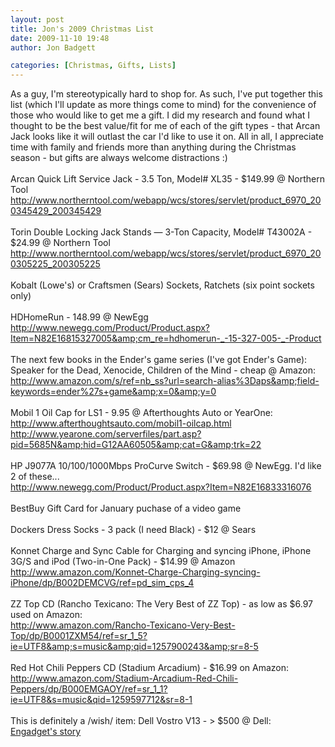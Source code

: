 ```yaml
---
layout: post
title: Jon's 2009 Christmas List
date: 2009-11-10 19:48
author: Jon Badgett

categories: [Christmas, Gifts, Lists]
---
```

As a guy, I'm stereotypically hard to shop for. As such, I've put together this list (which I'll update as more things come to mind) for the convenience of those who would like to get me a gift. I did my research and found what I thought to be the best value/fit for me of each of the gift types - that Arcan Jack looks like it will outlast the car I'd like to use it on. All in all, I appreciate time with family and friends more than anything during the Christmas season - but gifts are always welcome distractions :)<br /><br />Arcan Quick Lift Service Jack - 3.5 Ton, Model# XL35 - $149.99 @ Northern Tool<br /><a href="http://www.northerntool.com/webapp/wcs/stores/servlet/product_6970_200345429_200345429">http://www.northerntool.com/webapp/wcs/stores/servlet/product_6970_200345429_200345429</a><br /><br />Torin Double Locking Jack Stands — 3-Ton Capacity, Model# T43002A - $24.99 @ Northern Tool<br /><a href="http://www.northerntool.com/webapp/wcs/stores/servlet/product_6970_200305225_200305225">http://www.northerntool.com/webapp/wcs/stores/servlet/product_6970_200305225_200305225</a><br /><br />Kobalt (Lowe's) or Craftsmen (Sears) Sockets, Ratchets (six point sockets only)<br /><br />HDHomeRun - 148.99 @ NewEgg<br /><a href="http://www.newegg.com/Product/Product.aspx?Item=N82E16815327005&amp;cm_re=hdhomerun-_-15-327-005-_-Product">http://www.newegg.com/Product/Product.aspx?Item=N82E16815327005&amp;cm_re=hdhomerun-_-15-327-005-_-Product</a><br /><br />The next few books in the Ender's game series (I've got Ender's Game): Speaker for the Dead, Xenocide, Children of the Mind - cheap @ Amazon: <a href="http://www.amazon.com/s/ref=nb_ss?url=search-alias%3Daps&amp;field-keywords=ender%27s+game&amp;x=0&amp;y=0">http://www.amazon.com/s/ref=nb_ss?url=search-alias%3Daps&amp;field-keywords=ender%27s+game&amp;x=0&amp;y=0</a><br /><br />Mobil 1 Oil Cap for LS1 - 9.95 @ Afterthoughts Auto or YearOne:<br /><a href="http://www.afterthoughtsauto.com/mobil1-oilcap.html%20http://www.yearone.com/serverfiles/part.asp?pid=5685N&amp;hid=G12AA60505&amp;cat=G&amp;trk=22">http://www.afterthoughtsauto.com/mobil1-oilcap.html<br />http://www.yearone.com/serverfiles/part.asp?pid=5685N&amp;hid=G12AA60505&amp;cat=G&amp;trk=22<br /></a><br />HP J9077A 10/100/1000Mbps ProCurve Switch - $69.98 @ NewEgg. I'd like 2 of these...<br /><a href="http://www.newegg.com/Product/Product.aspx?Item=N82E16833316076">http://www.newegg.com/Product/Product.aspx?Item=N82E16833316076</a><br /><br />BestBuy Gift Card for January puchase of a video game<br /><br />Dockers Dress Socks - 3 pack (I need Black) - $12 @ Sears<br /><br />Konnet Charge and Sync Cable for Charging and syncing iPhone, iPhone 3G/S and iPod (Two-in-One Pack) - $14.99 @ Amazon<br /><a href="http://www.amazon.com/Konnet-Charge-Charging-syncing-iPhone/dp/B002DEMCVG/ref=pd_sim_cps_4">http://www.amazon.com/Konnet-Charge-Charging-syncing-iPhone/dp/B002DEMCVG/ref=pd_sim_cps_4</a><br /><br />ZZ Top CD (Rancho Texicano: The Very Best of ZZ Top) - as low as $6.97 used on Amazon:<br /><a href="http://www.amazon.com/Rancho-Texicano-Very-Best-Top/dp/B0001ZXM54/ref=sr_1_5?ie=UTF8&amp;s=music&amp;qid=1257900243&amp;sr=8-5">http://www.amazon.com/Rancho-Texicano-Very-Best-Top/dp/B0001ZXM54/ref=sr_1_5?ie=UTF8&amp;s=music&amp;qid=1257900243&amp;sr=8-5 </a><br /><br />Red Hot Chili Peppers CD (Stadium Arcadium) - $16.99 on Amazon:<br /><a href="http://www.amazon.com/Stadium-Arcadium-Red-Chili-Peppers/dp/B000EMGAOY/ref=sr_1_1?ie=UTF8&s=music&qid=1259597712&sr=8-1">http://www.amazon.com/Stadium-Arcadium-Red-Chili-Peppers/dp/B000EMGAOY/ref=sr_1_1?ie=UTF8&s=music&qid=1259597712&sr=8-1</a><br /><br />This is definitely a /wish/ item: Dell Vostro V13 - > $500 @ Dell:<br /><a href="http://www.engadget.com/2009/12/08/dell-vostro-v13-is-450-65-inches-thick/">Engadget's story</a>
